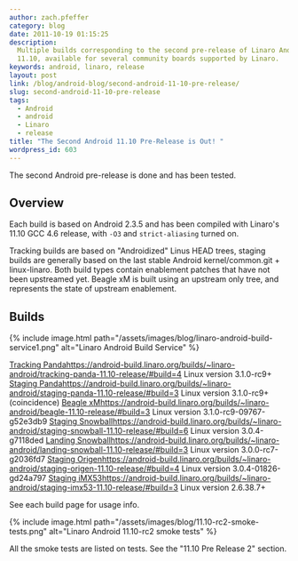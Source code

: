 ```yaml
---
author: zach.pfeffer
category: blog
date: 2011-10-19 01:15:25
description:
  Multiple builds corresponding to the second pre-release of Linaro Android
  11.10, available for several community boards supported by Linaro.
keywords: android, linaro, release
layout: post
link: /blog/android-blog/second-android-11-10-pre-release/
slug: second-android-11-10-pre-release
tags:
  - Android
  - android
  - Linaro
  - release
title: "The Second Android 11.10 Pre-Release is Out! "
wordpress_id: 603
---
```


The second Android pre-release is done and has been tested.

## Overview

Each build is based on Android 2.3.5 and has been compiled with Linaro's 11.10 GCC 4.6 release, with `-O3` and `strict-aliasing` turned on.

Tracking builds are based on "Androidized" Linus HEAD trees, staging builds are generally based on the last stable Android kernel/common.git + linux-linaro. Both build types contain enablement patches that have not been upstreamed yet. Beagle xM is built using an upstream only tree, and represents the state of upstream enablement.

## Builds

{% include image.html path="/assets/images/blog/linaro-android-build-service1.png" alt="Linaro Android Build Service" %}

[Tracking Panda]()https://android-build.linaro.org/builds/~linaro-android/tracking-panda-11.10-release/#build=4 Linux version 3.1.0-rc9+
[Staging Panda]()https://android-build.linaro.org/builds/~linaro-android/staging-panda-11.10-release/#build=3 Linux version 3.1.0-rc9+ (coincidence)
[Beagle xM]()https://android-build.linaro.org/builds/~linaro-android/beagle-11.10-release/#build=3 Linux version 3.1.0-rc9-09767-g52e3db9
[Staging Snowball]()https://android-build.linaro.org/builds/~linaro-android/staging-snowball-11.10-release/#build=6 Linux version 3.0.4-g7118ded
[Landing Snowball]()https://android-build.linaro.org/builds/~linaro-android/landing-snowball-11.10-release/#build=3 Linux version 3.0.0-rc7-g2036fd7
[Staging Origen]()https://android-build.linaro.org/builds/~linaro-android/staging-origen-11.10-release/#build=4 Linux version 3.0.4-01826-gd24a797
[Staging iMX53]()https://android-build.linaro.org/builds/~linaro-android/staging-imx53-11.10-release/#build=3 Linux version 2.6.38.7+

See each build page for usage info.

{% include image.html path="/assets/images/blog/11.10-rc2-smoke-tests.png" alt="Linaro Android 11.10-rc2 smoke tests" %}

All the smoke tests are listed on tests. See the "11.10 Pre Release 2" section.
